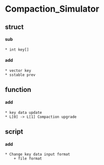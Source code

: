 # Compaction_Simulator

## struct
#### sub
    * int key[]
#### add
    * vector key
    * sstable prev

## function
#### add
    * key data update
    * L[0] -> L[1] Compaction upgrade

## script
#### add
    * Change key data input format
        + file format
